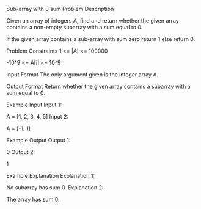 Sub-array with 0 sum
Problem Description

Given an array of integers A, find and return whether the given array contains a non-empty subarray with a sum equal to 0.

If the given array contains a sub-array with sum zero return 1 else return 0.



Problem Constraints
1 <= |A| <= 100000

-10^9 <= A[i] <= 10^9



Input Format
The only argument given is the integer array A.



Output Format
Return whether the given array contains a subarray with a sum equal to 0.



Example Input
Input 1:

A = [1, 2, 3, 4, 5]
Input 2:

A = [-1, 1]


Example Output
Output 1:

0
Output 2:

1


Example Explanation
Explanation 1:

No subarray has sum 0.
Explanation 2:

The array has sum 0.